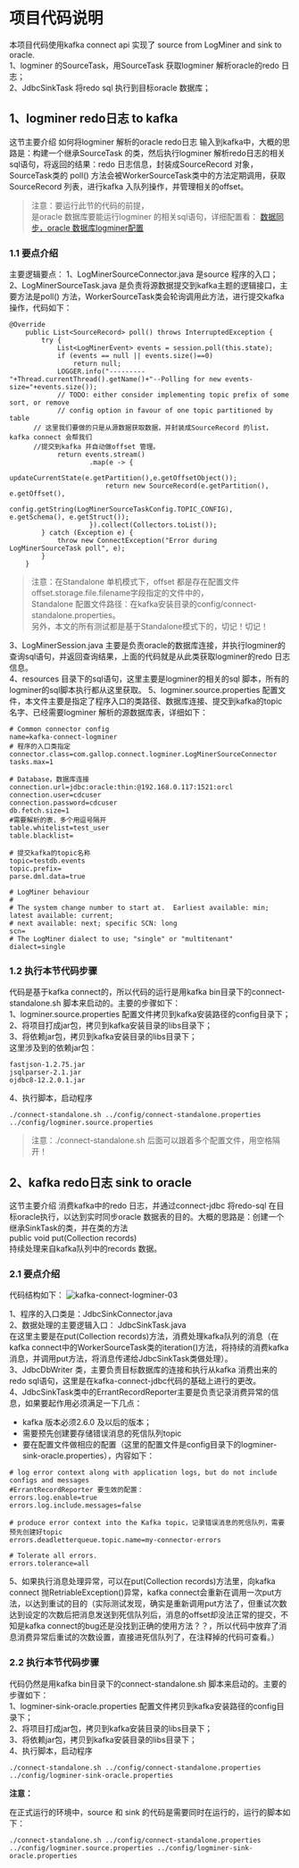 # 项目代码说明

本项目代码使用kafka connect api 实现了 source from LogMiner and sink to oracle.  
1、logminer 的SourceTask，用SourceTask 获取logminer 解析oracle的redo 日志；  
2、JdbcSinkTask 将redo sql 执行到目标oracle 数据库；



## 1、logminer redo日志 to kafka

这节主要介绍 如何将logminer 解析的oracle redo日志 输入到kafka中，大概的思路是：构建一个继承SourceTask 的类，然后执行logminer 解析redo日志的相关sql语句，将返回的结果：redo 日志信息，封装成SourceRecord 对象，SourceTask类的 poll() 方法会被WorkerSourceTask类中的方法定期调用，获取SourceRecord 列表，进行kafka 入队列操作，并管理相关的offset。  
> 注意：要运行此节的代码的前提，  
> 是oracle 数据库要能运行logminer 的相关sql语句，详细配置看：
> [数据同步，oracle 数据库logminer配置]()

### 1.1 要点介绍

主要逻辑要点：
1、LogMinerSourceConnector.java 是source 程序的入口；  
2、LogMinerSourceTask.java 是负责将源数据提交到kafka主题的逻辑接口，主要方法是poll() 方法，WorkerSourceTask类会轮询调用此方法，进行提交kafka操作，代码如下：  

```
@Override
	public List<SourceRecord> poll() throws InterruptedException {
		try {
			List<LogMinerEvent> events = session.poll(this.state);
			if (events == null || events.size()==0)
				return null;
			LOGGER.info("---------"+Thread.currentThread().getName()+"--Polling for new events-size="+events.size());
			// TODO: either consider implementing topic prefix of some sort, or remove
			// config option in favour of one topic partitioned by table
      // 这里我们要做的只是从源数据获取数据，并封装成SourceRecord 的list，kafka connect 会帮我们
      //提交到kafka 并自动做offset 管理。
			return events.stream()
					.map(e -> {
						updateCurrentState(e.getPartition(),e.getOffsetObject());
						return new SourceRecord(e.getPartition(), e.getOffset(),
							config.getString(LogMinerSourceTaskConfig.TOPIC_CONFIG), e.getSchema(), e.getStruct());
					}).collect(Collectors.toList());
		} catch (Exception e) {
			throw new ConnectException("Error during LogMinerSourceTask poll", e);
		}
	}

```

> 注意：在Standalone 单机模式下，offset 都是存在配置文件offset.storage.file.filename字段指定的文件中的，  
> Standalone 配置文件路径：在kafka安装目录的config/connect-standalone.properties。  
> 另外，本文的所有测试都是基于Standalone模式下的，切记！切记！

3、LogMinerSession.java 主要是负责oracle的数据库连接，并执行logminer的查询sql语句，并返回查询结果，上面的代码就是从此类获取logminer的redo 日志信息。  
4、resources 目录下的sql语句，这里主要是logminer的相关的sql 脚本，所有的logminer的sql脚本执行都从这里获取。
5、logminer.source.properties 配置文件，本文件主要是指定了程序入口的类路径、数据库连接、提交到kafka的topic 名字、已经需要logminer 解析的源数据库表，详细如下：
```
# Common connector config
name=kafka-connect-logminer
# 程序的入口类指定
connector.class=com.gallop.connect.logminer.LogMinerSourceConnector
tasks.max=1

# Database，数据库连接
connection.url=jdbc:oracle:thin:@192.168.0.117:1521:orcl
connection.user=cdcuser
connection.password=cdcuser
db.fetch.size=1
#需要解析的表，多个用逗号隔开
table.whitelist=test_user
table.blacklist=

# 提交kafka的topic名称
topic=testdb.events
topic.prefix=
parse.dml.data=true

# LogMiner behaviour
#
# The system change number to start at.  Earliest available: min; latest available: current;
# next available: next; specific SCN: long
scn=
# The LogMiner dialect to use; "single" or "multitenant"
dialect=single

```

### 1.2 执行本节代码步骤

代码是基于kafka connect的，所以代码的运行是用kafka bin目录下的connect-standalone.sh 脚本来启动的。主要的步骤如下：  
1、logminer.source.properties 配置文件拷贝到kafka安装路径的config目录下；   
2、将项目打成jar包，拷贝到kafka安装目录的libs目录下；  
3、将依赖jar包，拷贝到kafka安装目录的libs目录下；    
这里涉及到的依赖jar包：
```
fastjson-1.2.75.jar
jsqlparser-2.1.jar
ojdbc8-12.2.0.1.jar

```
4、执行脚本，启动程序
```
./connect-standalone.sh ../config/connect-standalone.properties ../config/logminer.source.properties

```
> 注意：./connect-standalone.sh 后面可以跟着多个配置文件，用空格隔开！



## 2、kafka redo日志 sink to oracle
这节主要介绍 消费kafka中的redo 日志，并通过connect-jdbc 将redo-sql 在目标oracle执行，以达到实时同步oracle 数据表的目的。大概的思路是：创建一个继承SinkTask的类，并在类的方法  
public void put(Collection<SinkRecord> records)   
持续处理来自kafka队列中的records 数据。  

### 2.1 要点介绍

代码结构如下：
![kafka-connect-logminer-03](/images/2021/10/kafka-connect-logminer-03.png)

1、程序的入口类是：JdbcSinkConnector.java   
2、数据处理的主要逻辑入口： JdbcSinkTask.java  
在这里主要是在put(Collection<SinkRecord> records)方法，消费处理kafka队列的消息（在kafka connect中的WorkerSourceTask类的iteration()方法，将持续的消费kafka消息，并调用put方法，将消息传递给JdbcSinkTask类做处理）。  
3、JdbcDbWriter 类，主要负责目标数据库的连接和执行从kafka 消费出来的redo sql语句，这里是在kafka-connect-jdbc代码的基础上进行的更改。  
4、JdbcSinkTask类中的ErrantRecordReporter主要是负责记录消费异常的信息，如果要起作用必须满足一下几点：
- kafka 版本必须2.6.0 及以后的版本；
- 需要预先创建要存储错误消息的死信队列topic
- 要在配置文件做相应的配置（这里的配置文件是config目录下的logminer-sink-oracle.properties），内容如下：

```
# log error context along with application logs, but do not include configs and messages
#ErrantRecordReporter 要生效的配置：
errors.log.enable=true
errors.log.include.messages=false

# produce error context into the Kafka topic，记录错误消息的死信队列，需要预先创建好topic
errors.deadletterqueue.topic.name=my-connector-errors

# Tolerate all errors.
errors.tolerance=all

```

5、如果执行消息处理异常，可以在put(Collection<SinkRecord> records)方法里，向kafka connect 抛RetriableException()异常，kafka connect会重新在调用一次put方法，以达到重试的目的（实际测试发现，确实是重新调用put方法了，但重试次数达到设定的次数后把消息发送到死信队列后，消息的offset却没法正常的提交，不知是kafka connect的bug还是没找到正确的使用方法？？，所以代码中放弃了消息消费异常后重试的次数设置，直接进死信队列了，在注释掉的代码可查看。）

### 2.2 执行本节代码步骤

代码仍然是用kafka bin目录下的connect-standalone.sh 脚本来启动的。主要的步骤如下：  
1、logminer-sink-oracle.properties 配置文件拷贝到kafka安装路径的config目录下；   
2、将项目打成jar包，拷贝到kafka安装目录的libs目录下；  
3、将依赖jar包，拷贝到kafka安装目录的libs目录下；    
4、执行脚本，启动程序
```
./connect-standalone.sh ../config/connect-standalone.properties ../config/logminer-sink-oracle.properties

```


**注意：**  

在正式运行的环境中，source 和 sink 的代码是需要同时在运行的，运行的脚本如下：
```
./connect-standalone.sh ../config/connect-standalone.properties ../config/logminer.source.properties ../config/logminer-sink-oracle.properties

```